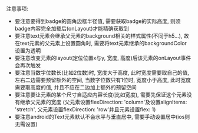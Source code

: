 
注意事项:
* 要注意要得到badge的圆角边框半径值, 需要获取badge的实际高度, 则须badge内容完全加载后(onLayout)才能精确获取到
* 要注意text元素会继承父元素的background相关的样式属性(不同于h5...),
故在text元素的父元素上设置圆角时, 需要将text元素继承的backgroundColor设置为透明
* 要注意改变元素的layout(定位位置x与y, 宽度, 高度)后该元素的onLayout事件会再次触发
* 要注意当数字位数长(比如2位数)时, 宽度大于高度, 此时宽度需要取自己的值, 左右二边需要预留额外的空间,
当数字位数只有1位时, 宽度小于高度, 此时宽度需要取高度的值, 并且不应在二边加上额外的预留空间
* 要注意要让元素的某个尺寸自适应内容长度(比如宽度), 需要先保证这个元素没有继承父元素的宽度
(父元素设置flexDirection: 'column'及设置alignItems: 'stretch', 父元素设置flexDirection: 'row'并且元素设置flex: 1)
* 要注意android的Text元素默认不会水平与垂直居中, 需要手动设置居中(ios则无需设置)

